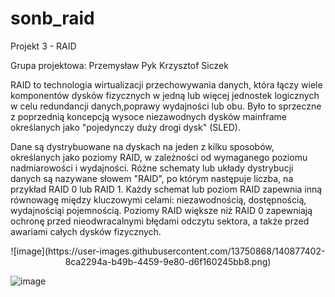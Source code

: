 # sonb_raid

Projekt 3 - RAID

Grupa projektowa:
Przemysław Pyk
Krzysztof Siczek

RAID to technologia wirtualizacji przechowywania danych, która łączy wiele komponentów dysków fizycznych w jedną lub więcej jednostek logicznych w celu redundancji danych,poprawy wydajności lub obu. Było to sprzeczne z poprzednią koncepcją wysoce niezawodnych dysków mainframe określanych jako "pojedynczy duży drogi dysk" (SLED).

Dane są dystrybuowane na dyskach na jeden z kilku sposobów, określanych jako poziomy RAID, w zależności od wymaganego poziomu nadmiarowości i wydajności. Różne schematy lub układy dystrybucji danych są nazywane słowem "RAID", po którym następuje liczba, na przykład RAID 0 lub RAID 1. Każdy schemat lub poziom RAID zapewnia inną równowagę między kluczowymi celami: niezawodnością, dostępnością, wydajnościąi pojemnością. Poziomy RAID większe niż RAID 0 zapewniają ochronę przed nieodwracalnymi błędami odczytu sektora, a także przed awariami całych dysków fizycznych.

<p align="center">
![image](https://user-images.githubusercontent.com/13750868/140877402-8ca2294a-b49b-4459-9e80-d6f160245bb8.png)



![image](https://user-images.githubusercontent.com/13750868/140877347-974d4f6c-a8de-426e-b888-2d5a10ef659d.png)

</p>
